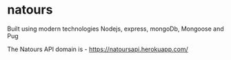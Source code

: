 # natours
Built using modern technologies Nodejs, express, mongoDb, Mongoose and Pug


The Natours API domain is - https://natoursapi.herokuapp.com/

